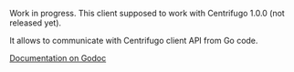 Work in progress. This client supposed to work with Centrifugo 1.0.0 (not released yet).

It allows to communicate with Centrifugo client API from Go code.

[Documentation on Godoc](https://godoc.org/github.com/centrifugal/centrifuge-go)
